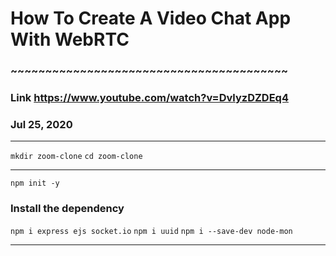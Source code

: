 # How To Create A Video Chat App With WebRTC
### ~~~~~~~~~~~~~~~~~~~~~~~~~~~~~~~~~~~~~~~~
### Link https://www.youtube.com/watch?v=DvlyzDZDEq4
### Jul 25, 2020
---

`mkdir zoom-clone`
`cd zoom-clone`

---

`npm init -y`

### Install the dependency 
`npm i express ejs socket.io`
`npm i uuid`
`npm i --save-dev node-mon`

---
